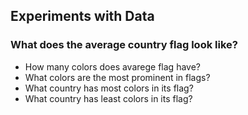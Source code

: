 ## Experiments with Data

### What does the average country flag look like?

* How many colors does avarege flag have?
* What colors are the most prominent in flags?
* What country has most colors in its flag?
* What country has least colors in its flag?
